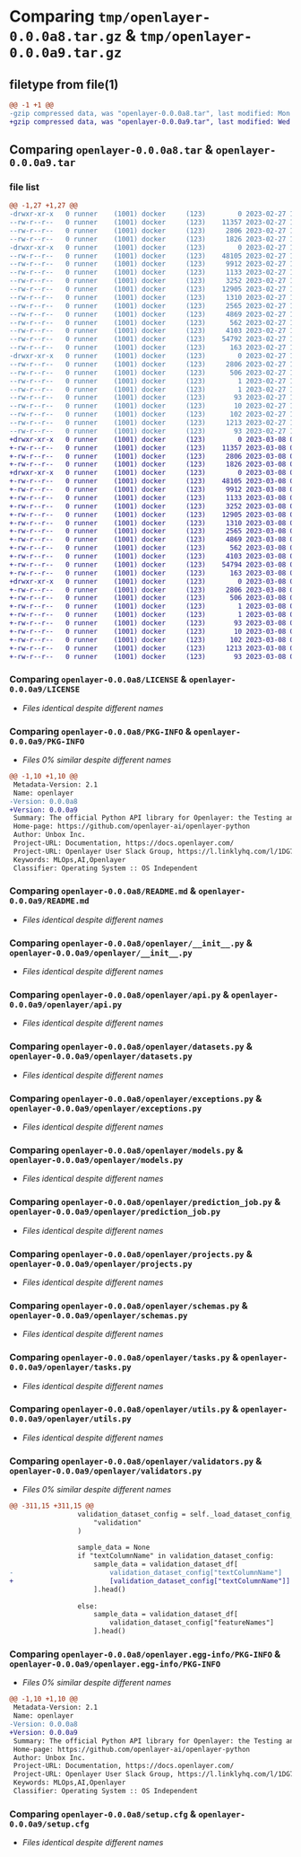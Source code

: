 # Comparing `tmp/openlayer-0.0.0a8.tar.gz` & `tmp/openlayer-0.0.0a9.tar.gz`

## filetype from file(1)

```diff
@@ -1 +1 @@
-gzip compressed data, was "openlayer-0.0.0a8.tar", last modified: Mon Feb 27 16:39:20 2023, max compression
+gzip compressed data, was "openlayer-0.0.0a9.tar", last modified: Wed Mar  8 09:24:27 2023, max compression
```

## Comparing `openlayer-0.0.0a8.tar` & `openlayer-0.0.0a9.tar`

### file list

```diff
@@ -1,27 +1,27 @@
-drwxr-xr-x   0 runner    (1001) docker     (123)        0 2023-02-27 16:39:20.191770 openlayer-0.0.0a8/
--rw-r--r--   0 runner    (1001) docker     (123)    11357 2023-02-27 16:38:42.000000 openlayer-0.0.0a8/LICENSE
--rw-r--r--   0 runner    (1001) docker     (123)     2806 2023-02-27 16:39:20.191770 openlayer-0.0.0a8/PKG-INFO
--rw-r--r--   0 runner    (1001) docker     (123)     1826 2023-02-27 16:38:42.000000 openlayer-0.0.0a8/README.md
-drwxr-xr-x   0 runner    (1001) docker     (123)        0 2023-02-27 16:39:20.187770 openlayer-0.0.0a8/openlayer/
--rw-r--r--   0 runner    (1001) docker     (123)    48105 2023-02-27 16:38:43.000000 openlayer-0.0.0a8/openlayer/__init__.py
--rw-r--r--   0 runner    (1001) docker     (123)     9912 2023-02-27 16:38:43.000000 openlayer-0.0.0a8/openlayer/api.py
--rw-r--r--   0 runner    (1001) docker     (123)     1133 2023-02-27 16:38:43.000000 openlayer-0.0.0a8/openlayer/datasets.py
--rw-r--r--   0 runner    (1001) docker     (123)     3252 2023-02-27 16:38:43.000000 openlayer-0.0.0a8/openlayer/exceptions.py
--rw-r--r--   0 runner    (1001) docker     (123)    12905 2023-02-27 16:38:43.000000 openlayer-0.0.0a8/openlayer/models.py
--rw-r--r--   0 runner    (1001) docker     (123)     1310 2023-02-27 16:38:43.000000 openlayer-0.0.0a8/openlayer/prediction_job.py
--rw-r--r--   0 runner    (1001) docker     (123)     2565 2023-02-27 16:38:43.000000 openlayer-0.0.0a8/openlayer/projects.py
--rw-r--r--   0 runner    (1001) docker     (123)     4869 2023-02-27 16:38:43.000000 openlayer-0.0.0a8/openlayer/schemas.py
--rw-r--r--   0 runner    (1001) docker     (123)      562 2023-02-27 16:38:43.000000 openlayer-0.0.0a8/openlayer/tasks.py
--rw-r--r--   0 runner    (1001) docker     (123)     4103 2023-02-27 16:38:43.000000 openlayer-0.0.0a8/openlayer/utils.py
--rw-r--r--   0 runner    (1001) docker     (123)    54792 2023-02-27 16:38:43.000000 openlayer-0.0.0a8/openlayer/validators.py
--rw-r--r--   0 runner    (1001) docker     (123)      163 2023-02-27 16:38:43.000000 openlayer-0.0.0a8/openlayer/version.py
-drwxr-xr-x   0 runner    (1001) docker     (123)        0 2023-02-27 16:39:20.191770 openlayer-0.0.0a8/openlayer.egg-info/
--rw-r--r--   0 runner    (1001) docker     (123)     2806 2023-02-27 16:39:20.000000 openlayer-0.0.0a8/openlayer.egg-info/PKG-INFO
--rw-r--r--   0 runner    (1001) docker     (123)      506 2023-02-27 16:39:20.000000 openlayer-0.0.0a8/openlayer.egg-info/SOURCES.txt
--rw-r--r--   0 runner    (1001) docker     (123)        1 2023-02-27 16:39:20.000000 openlayer-0.0.0a8/openlayer.egg-info/dependency_links.txt
--rw-r--r--   0 runner    (1001) docker     (123)        1 2023-02-27 16:39:20.000000 openlayer-0.0.0a8/openlayer.egg-info/not-zip-safe
--rw-r--r--   0 runner    (1001) docker     (123)       93 2023-02-27 16:39:20.000000 openlayer-0.0.0a8/openlayer.egg-info/requires.txt
--rw-r--r--   0 runner    (1001) docker     (123)       10 2023-02-27 16:39:20.000000 openlayer-0.0.0a8/openlayer.egg-info/top_level.txt
--rw-r--r--   0 runner    (1001) docker     (123)      102 2023-02-27 16:38:43.000000 openlayer-0.0.0a8/pyproject.toml
--rw-r--r--   0 runner    (1001) docker     (123)     1213 2023-02-27 16:39:20.191770 openlayer-0.0.0a8/setup.cfg
--rw-r--r--   0 runner    (1001) docker     (123)       93 2023-02-27 16:38:43.000000 openlayer-0.0.0a8/setup.py
+drwxr-xr-x   0 runner    (1001) docker     (123)        0 2023-03-08 09:24:27.829157 openlayer-0.0.0a9/
+-rw-r--r--   0 runner    (1001) docker     (123)    11357 2023-03-08 09:23:49.000000 openlayer-0.0.0a9/LICENSE
+-rw-r--r--   0 runner    (1001) docker     (123)     2806 2023-03-08 09:24:27.829157 openlayer-0.0.0a9/PKG-INFO
+-rw-r--r--   0 runner    (1001) docker     (123)     1826 2023-03-08 09:23:49.000000 openlayer-0.0.0a9/README.md
+drwxr-xr-x   0 runner    (1001) docker     (123)        0 2023-03-08 09:24:27.825157 openlayer-0.0.0a9/openlayer/
+-rw-r--r--   0 runner    (1001) docker     (123)    48105 2023-03-08 09:23:49.000000 openlayer-0.0.0a9/openlayer/__init__.py
+-rw-r--r--   0 runner    (1001) docker     (123)     9912 2023-03-08 09:23:49.000000 openlayer-0.0.0a9/openlayer/api.py
+-rw-r--r--   0 runner    (1001) docker     (123)     1133 2023-03-08 09:23:49.000000 openlayer-0.0.0a9/openlayer/datasets.py
+-rw-r--r--   0 runner    (1001) docker     (123)     3252 2023-03-08 09:23:49.000000 openlayer-0.0.0a9/openlayer/exceptions.py
+-rw-r--r--   0 runner    (1001) docker     (123)    12905 2023-03-08 09:23:49.000000 openlayer-0.0.0a9/openlayer/models.py
+-rw-r--r--   0 runner    (1001) docker     (123)     1310 2023-03-08 09:23:49.000000 openlayer-0.0.0a9/openlayer/prediction_job.py
+-rw-r--r--   0 runner    (1001) docker     (123)     2565 2023-03-08 09:23:49.000000 openlayer-0.0.0a9/openlayer/projects.py
+-rw-r--r--   0 runner    (1001) docker     (123)     4869 2023-03-08 09:23:49.000000 openlayer-0.0.0a9/openlayer/schemas.py
+-rw-r--r--   0 runner    (1001) docker     (123)      562 2023-03-08 09:23:49.000000 openlayer-0.0.0a9/openlayer/tasks.py
+-rw-r--r--   0 runner    (1001) docker     (123)     4103 2023-03-08 09:23:49.000000 openlayer-0.0.0a9/openlayer/utils.py
+-rw-r--r--   0 runner    (1001) docker     (123)    54794 2023-03-08 09:23:49.000000 openlayer-0.0.0a9/openlayer/validators.py
+-rw-r--r--   0 runner    (1001) docker     (123)      163 2023-03-08 09:23:49.000000 openlayer-0.0.0a9/openlayer/version.py
+drwxr-xr-x   0 runner    (1001) docker     (123)        0 2023-03-08 09:24:27.829157 openlayer-0.0.0a9/openlayer.egg-info/
+-rw-r--r--   0 runner    (1001) docker     (123)     2806 2023-03-08 09:24:27.000000 openlayer-0.0.0a9/openlayer.egg-info/PKG-INFO
+-rw-r--r--   0 runner    (1001) docker     (123)      506 2023-03-08 09:24:27.000000 openlayer-0.0.0a9/openlayer.egg-info/SOURCES.txt
+-rw-r--r--   0 runner    (1001) docker     (123)        1 2023-03-08 09:24:27.000000 openlayer-0.0.0a9/openlayer.egg-info/dependency_links.txt
+-rw-r--r--   0 runner    (1001) docker     (123)        1 2023-03-08 09:24:27.000000 openlayer-0.0.0a9/openlayer.egg-info/not-zip-safe
+-rw-r--r--   0 runner    (1001) docker     (123)       93 2023-03-08 09:24:27.000000 openlayer-0.0.0a9/openlayer.egg-info/requires.txt
+-rw-r--r--   0 runner    (1001) docker     (123)       10 2023-03-08 09:24:27.000000 openlayer-0.0.0a9/openlayer.egg-info/top_level.txt
+-rw-r--r--   0 runner    (1001) docker     (123)      102 2023-03-08 09:23:49.000000 openlayer-0.0.0a9/pyproject.toml
+-rw-r--r--   0 runner    (1001) docker     (123)     1213 2023-03-08 09:24:27.829157 openlayer-0.0.0a9/setup.cfg
+-rw-r--r--   0 runner    (1001) docker     (123)       93 2023-03-08 09:23:49.000000 openlayer-0.0.0a9/setup.py
```

### Comparing `openlayer-0.0.0a8/LICENSE` & `openlayer-0.0.0a9/LICENSE`

 * *Files identical despite different names*

### Comparing `openlayer-0.0.0a8/PKG-INFO` & `openlayer-0.0.0a9/PKG-INFO`

 * *Files 0% similar despite different names*

```diff
@@ -1,10 +1,10 @@
 Metadata-Version: 2.1
 Name: openlayer
-Version: 0.0.0a8
+Version: 0.0.0a9
 Summary: The official Python API library for Openlayer: the Testing and Debugging Platform for AI
 Home-page: https://github.com/openlayer-ai/openlayer-python
 Author: Unbox Inc.
 Project-URL: Documentation, https://docs.openlayer.com/
 Project-URL: Openlayer User Slack Group, https://l.linklyhq.com/l/1DG73
 Keywords: MLOps,AI,Openlayer
 Classifier: Operating System :: OS Independent
```

### Comparing `openlayer-0.0.0a8/README.md` & `openlayer-0.0.0a9/README.md`

 * *Files identical despite different names*

### Comparing `openlayer-0.0.0a8/openlayer/__init__.py` & `openlayer-0.0.0a9/openlayer/__init__.py`

 * *Files identical despite different names*

### Comparing `openlayer-0.0.0a8/openlayer/api.py` & `openlayer-0.0.0a9/openlayer/api.py`

 * *Files identical despite different names*

### Comparing `openlayer-0.0.0a8/openlayer/datasets.py` & `openlayer-0.0.0a9/openlayer/datasets.py`

 * *Files identical despite different names*

### Comparing `openlayer-0.0.0a8/openlayer/exceptions.py` & `openlayer-0.0.0a9/openlayer/exceptions.py`

 * *Files identical despite different names*

### Comparing `openlayer-0.0.0a8/openlayer/models.py` & `openlayer-0.0.0a9/openlayer/models.py`

 * *Files identical despite different names*

### Comparing `openlayer-0.0.0a8/openlayer/prediction_job.py` & `openlayer-0.0.0a9/openlayer/prediction_job.py`

 * *Files identical despite different names*

### Comparing `openlayer-0.0.0a8/openlayer/projects.py` & `openlayer-0.0.0a9/openlayer/projects.py`

 * *Files identical despite different names*

### Comparing `openlayer-0.0.0a8/openlayer/schemas.py` & `openlayer-0.0.0a9/openlayer/schemas.py`

 * *Files identical despite different names*

### Comparing `openlayer-0.0.0a8/openlayer/tasks.py` & `openlayer-0.0.0a9/openlayer/tasks.py`

 * *Files identical despite different names*

### Comparing `openlayer-0.0.0a8/openlayer/utils.py` & `openlayer-0.0.0a9/openlayer/utils.py`

 * *Files identical despite different names*

### Comparing `openlayer-0.0.0a8/openlayer/validators.py` & `openlayer-0.0.0a9/openlayer/validators.py`

 * *Files 0% similar despite different names*

```diff
@@ -311,15 +311,15 @@
                 validation_dataset_config = self._load_dataset_config_from_bundle(
                     "validation"
                 )
 
                 sample_data = None
                 if "textColumnName" in validation_dataset_config:
                     sample_data = validation_dataset_df[
-                        validation_dataset_config["textColumnName"]
+                        [validation_dataset_config["textColumnName"]]
                     ].head()
 
                 else:
                     sample_data = validation_dataset_df[
                         validation_dataset_config["featureNames"]
                     ].head()
```

### Comparing `openlayer-0.0.0a8/openlayer.egg-info/PKG-INFO` & `openlayer-0.0.0a9/openlayer.egg-info/PKG-INFO`

 * *Files 0% similar despite different names*

```diff
@@ -1,10 +1,10 @@
 Metadata-Version: 2.1
 Name: openlayer
-Version: 0.0.0a8
+Version: 0.0.0a9
 Summary: The official Python API library for Openlayer: the Testing and Debugging Platform for AI
 Home-page: https://github.com/openlayer-ai/openlayer-python
 Author: Unbox Inc.
 Project-URL: Documentation, https://docs.openlayer.com/
 Project-URL: Openlayer User Slack Group, https://l.linklyhq.com/l/1DG73
 Keywords: MLOps,AI,Openlayer
 Classifier: Operating System :: OS Independent
```

### Comparing `openlayer-0.0.0a8/setup.cfg` & `openlayer-0.0.0a9/setup.cfg`

 * *Files identical despite different names*

